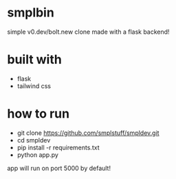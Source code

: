 # smplbin
simple v0.dev/bolt.new clone made with a flask backend!

# built with
- flask
- tailwind css

# how to run
- git clone https://github.com/smplstuff/smpldev.git
- cd smpldev
- pip install -r requirements.txt
- python app.py

app will run on port 5000 by default!
